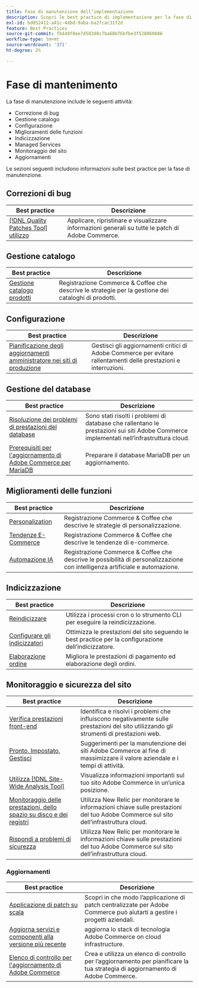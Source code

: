 ```yaml
---
title: Fase di manutenzione dell’implementazione
description: Scopri le best practice di implementazione per la fase di manutenzione dei progetti Adobe Commerce.
exl-id: bd052412-a41c-4dbd-9aba-ba2fcac31f2d
feature: Best Practices
source-git-commit: fb449f0ee7d503d0c7ba60bf6bfbe3f528060606
workflow-type: tm+mt
source-wordcount: '371'
ht-degree: 2%

---
```


# Fase di mantenimento

La fase di manutenzione include le seguenti attività:

- Correzione di bug
- Gestione catalogo
- Configurazione
- Miglioramenti delle funzioni
- Indicizzazione
- Managed Services
- Monitoraggio del sito
- Aggiornamenti

Le sezioni seguenti includono informazioni sulle best practice per la fase di manutenzione.

## Correzioni di bug

| Best practice | Descrizione |
|-----------------------------------------------------------------------------------|-------------------------------------------------------------------------------|
| [[!DNL Quality Patches Tool] utilizzo](../../../tools/quality-patches-tool/usage.md) | Applicare, ripristinare e visualizzare informazioni generali su tutte le patch di Adobe Commerce. |

## Gestione catalogo

| Best practice | Descrizione |
|------------------------------------------------------------------------------------------------------------------------------------------------------------------|--------------------------------------------------------------------------------------|
| [Gestione catalogo prodotti](https://www.gotostage.com/channel/fca90f7960be436f9b849215d9e06026/recording/2eea2782fc874047a020391000519f8b/watch?source=CHANNEL) | Registrazione Commerce &amp; Coffee che descrive le strategie per la gestione dei cataloghi di prodotti. |

## Configurazione

| Best practice | Descrizione |
|-------------------------------------------------------------------------------------------|---------------------------------------------------------------------------------|
| [Pianificazione degli aggiornamenti amministratore nei siti di produzione](scheduling-admin-updates-in-production.md) | Gestisci gli aggiornamenti critici di Adobe Commerce per evitare rallentamenti delle prestazioni e interruzioni. |

## Gestione del database

| Best practice | Descrizione |
|--------------------------------------------------------------------------------------------------------|-----------------------------------------------------------------------------------------------------|
| [Risoluzione dei problemi di prestazioni del database&#x200B;](resolve-database-performance-issues.md) | Sono stati risolti i problemi di database che rallentano le prestazioni sui siti Adobe Commerce implementati nell’infrastruttura cloud. |
| [Prerequisiti per l&#39;aggiornamento di Adobe Commerce per MariaDB&#x200B;](mariadb-upgrade.md) | Preparare il database MariaDB per un aggiornamento. |

## Miglioramenti delle funzioni

| Best practice | Descrizione |
|---------------------------------------------------------------------------------------------------------------------------------------------------------|-----------------------------------------------------------------------------------------------------------------------|
| [Personalization](https://www.gotostage.com/channel/fca90f7960be436f9b849215d9e06026/recording/e218545a77de490fb5102eca07d0580a/watch?source=CHANNEL) | Registrazione Commerce &amp; Coffee che descrive le strategie di personalizzazione. |
| [Tendenze E-Commerce](https://www.gotostage.com/channel/fca90f7960be436f9b849215d9e06026/recording/9a772468d7b64409a3d5dff4d67e656d/watch?source=CHANNEL) | Registrazione Commerce &amp; Coffee che descrive le tendenze di e-commerce. |
| [Automazione IA](https://www.gotostage.com/channel/fca90f7960be436f9b849215d9e06026/recording/27ae23699c2847be981a23ca098e548f/watch?source=CHANNEL) | Registrazione Commerce &amp; Coffee che descrive le possibilità di personalizzazione con intelligenza artificiale e automazione. |

## Indicizzazione

| Best practice | Descrizione |
|------------------------------------------------------------------------------------------------------------|----------------------------------------------------------------------------------|
| [Reindicizzare](https://developer.adobe.com/commerce/php/development/components/indexing/#how-to-reindex) | Utilizza i processi cron o lo strumento CLI per eseguire la reindicizzazione. |
| [Configurare gli indicizzatori&#x200B;](indexer-configuration.md) | Ottimizza le prestazioni del sito seguendo le best practice per la configurazione dell’indicizzatore. |
| [Elaborazione ordine](order-processing-configuration.md) | Migliora le prestazioni di pagamento ed elaborazione degli ordini. |

## Monitoraggio e sicurezza del sito

| Best practice | Descrizione |
|-------------------------------------------------------------------------------------------------------------------------------------------------|-----------------------------------------------------------------------------------------------------------|
| [Verifica prestazioni front-end](frontend-performance.md) | Identifica e risolvi i problemi che influiscono negativamente sulle prestazioni del sito utilizzando gli strumenti di prestazioni web. |
| [Pronto, Impostato, Gestisci](https://business.adobe.com/blog/basics/ready-set-maintain) | Suggerimenti per la manutenzione dei siti Adobe Commerce al fine di massimizzare il valore aziendale e i tempi di attività. |
| [Utilizza  [!DNL Site-Wide Analysis Tool]](../../../tools/site-wide-analysis-tool/intro.md#integrations-with-other-adobe-commerce-support-tools) | Visualizza informazioni importanti sul tuo sito Adobe Commerce in un’unica posizione. |
| [Monitoraggio delle prestazioni, dello spazio su disco e dei registri](https://experienceleague.adobe.com/docs/commerce-cloud-service/user-guide/monitor/performance.html) | Utilizza New Relic per monitorare le informazioni chiave sulle prestazioni del tuo Adobe Commerce sul sito dell’infrastruttura cloud. |
| [Rispondi a problemi di sicurezza](respond-to-security-incident.md) | Utilizza New Relic per monitorare le informazioni chiave sulle prestazioni del tuo Adobe Commerce sul sito dell’infrastruttura cloud. |

### Aggiornamenti

| Best practice | Descrizione |
|-----------------------------------------------------------------------|--------------------------------------------------------------------------------------------|
| [Applicazione di patch su scala](patching-at-scale.md) | Scopri in che modo l’applicazione di patch centralizzate per Adobe Commerce può aiutarti a gestire i progetti aziendali. |
| [Aggiorna servizi e componenti alla versione più recente&#x200B;](update-services.md) | aggiorna lo stack di tecnologia Adobe Commerce on cloud infrastructure. |
| [Elenco di controllo per l&#39;aggiornamento di Adobe Commerce&#x200B;](upgrade-checklist.md) | Crea e utilizza un elenco di controllo per l’aggiornamento per pianificare la tua strategia di aggiornamento di Adobe Commerce. |
